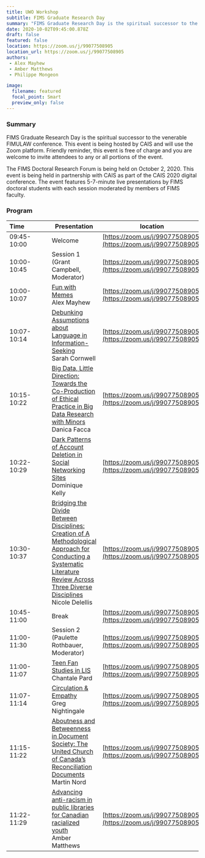 ```yaml
---
title: UWO Workshop
subtitle: FIMS Graduate Research Day
summary: "FIMS Graduate Research Day is the spiritual successor to the venerable FIMULAW conference. This event is being hosted by CAIS and will use the Zoom platform. Friendly reminder, this event is free of charge and you are welcome to invite attendees to any or all portions of the event."
date: 2020-10-02T09:45:00.878Z
draft: false
featured: false
location: https://zoom.us/j/99077508905
location_url: https://zoom.us/j/99077508905
authors:
 - Alex Mayhew
 - Amber Matthews
 - Philippe Mongeon

image:
  filename: featured
  focal_point: Smart
  preview_only: false
---
```


### Summary

FIMS Graduate Research Day is the spiritual successor to the venerable FIMULAW conference. This event is being hosted by CAIS and will use the Zoom platform. Friendly reminder, this event is free of charge and you are welcome to invite attendees to any or all portions of the event.

The FIMS Doctoral Research Forum is being held on October 2, 2020. This event is being held in partnership with CAIS as part of the CAIS 2020 digital conference. The event features 5-7-minute live presentations by FIMS doctoral students with each session moderated by members of FIMS faculty.

### Program

 | Time&nbsp;&nbsp;&nbsp;&nbsp;&nbsp;&nbsp;&nbsp;&nbsp;&nbsp;&nbsp;&nbsp;&nbsp;&nbsp;       	| Presentation                                	| location                           	|
 |-------------	|---------------------------------------------	|------------------------------------	| 
 | 09:45-10:00 	| Welcome  	| [https://zoom.us/j/99077508905](https://zoom.us/j/99077508905)	| 
 | 10:00-10:45	| Session 1 (Grant Campbell, Moderator) 	| [https://zoom.us/j/99077508905](https://zoom.us/j/99077508905)	| 
 | 10:00-10:07 	| [Fun with Memes](../../talk/FIMS2020.1Mayhew)<br> Alex Mayhew 	| [https://zoom.us/j/99077508905](https://zoom.us/j/99077508905) 	| 
 | 10:07-10:14 	| [Debunking Assumptions about Language in Information-Seeking](../../talk/FIMS2020.2Cornwell)<br> Sarah Cornwell | [https://zoom.us/j/99077508905](https://zoom.us/j/99077508905) | 
 | 10:15-10:22 	| [Big Data, Little Direction: Towards the Co-Production of Ethical Practice in Big Data Research with Minors](../../talk/FIMS2020.3Facca)<br> Danica Facca                  	| [https://zoom.us/j/99077508905](https://zoom.us/j/99077508905) |
 | 10:22-10:29 	| [Dark Patterns of Account Deletion in Social Networking Sites](../../talk/FIMS2020.4Kelly)<br> Dominique Kelly                  	| [https://zoom.us/j/99077508905](https://zoom.us/j/99077508905) 	|
 | 10:30-10:37 	| [Bridging the Divide Between Disciplines: Creation of A Methodological Approach for Conducting a Systematic Literature Review Across Three Diverse Disciplines ](../../talk/FIMS2020.5Delellis)<br> Nicole Delellis                  	| [https://zoom.us/j/99077508905](https://zoom.us/j/99077508905) 	|
 | 10:45-11:00 	| Break 	| [https://zoom.us/j/99077508905](https://zoom.us/j/99077508905)	| 
 | 11:00-11:30	| Session 2 (Paulette Rothbauer, Moderator)  	| [https://zoom.us/j/99077508905](https://zoom.us/j/99077508905)	| 
| 11:00-11:07 	| [Teen Fan Studies in LIS](../../talk/FIMS2020.6Pard)<br> Chantale Pard                  	| [https://zoom.us/j/99077508905](https://zoom.us/j/99077508905) 	|
 | 11:07-11:14 	| [Circulation & Empathy](../../talk/FIMS2020.7Nightingale)<br> Greg Nightingale                  	| [https://zoom.us/j/99077508905](https://zoom.us/j/99077508905) 	|
 | 11:15-11:22 	| [Aboutness and Betweenness in Document Society: The United Church of Canada’s Reconciliation Documents](../../talk/FIMS2020.8Nord)<br> Martin Nord                  	| [https://zoom.us/j/99077508905](https://zoom.us/j/99077508905) 	|
 | 11:22-11:29 	| [Advancing anti-racism in public libraries for Canadian racialized youth](../../talk/FIMS2020.9Matthews)<br> Amber Matthews                  	| [https://zoom.us/j/99077508905](https://zoom.us/j/99077508905) 	|
